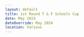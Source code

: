 ```yaml
---
layout: default
title: 1st Round T & F Schools Cup
date: May 2023
dateOverride: May 2024
location: Various
---
```

